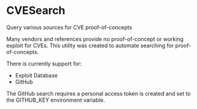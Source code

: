 # CVESearch
Query various sources for CVE proof-of-concepts

Many vendors and references provide no proof-of-concept or working exploit for CVEs. This utility was created to automate searching for proof-of-concepts.

There is currently support for:
* Exploit Database
* GitHub

The GitHub search requires a personal access token is created and set to the GITHUB_KEY environment variable.
